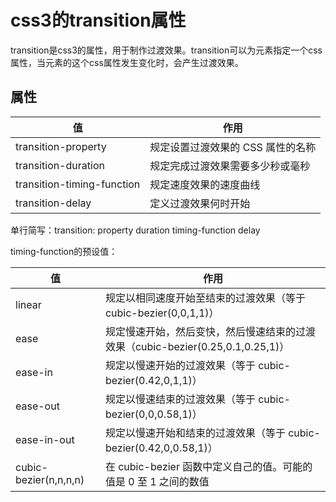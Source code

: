 # css3的transition属性

transition是css3的属性，用于制作过渡效果。transition可以为元素指定一个css属性，当元素的这个css属性发生变化时，会产生过渡效果。

## 属性

|             值            |         作用         |
| --------------------------- | ------------------- |
| transition-property | 规定设置过渡效果的 CSS 属性的名称 |
| transition-duration | 规定完成过渡效果需要多少秒或毫秒 |
| transition-timing-function | 规定速度效果的速度曲线 |
| transition-delay | 定义过渡效果何时开始 |

单行简写：transition: property duration timing-function delay

timing-function的预设值：

|             值            |         作用         |
| --------------------------- | ------------------- |
| linear | 规定以相同速度开始至结束的过渡效果（等于 cubic-bezier(0,0,1,1)） |
| ease | 规定慢速开始，然后变快，然后慢速结束的过渡效果（cubic-bezier(0.25,0.1,0.25,1)） |
| ease-in | 规定以慢速开始的过渡效果（等于 cubic-bezier(0.42,0,1,1)） |
| ease-out | 规定以慢速结束的过渡效果（等于 cubic-bezier(0,0,0.58,1)） |
| ease-in-out | 规定以慢速开始和结束的过渡效果（等于 cubic-bezier(0.42,0,0.58,1)） |
| cubic-bezier(n,n,n,n) | 在 cubic-bezier 函数中定义自己的值。可能的值是 0 至 1 之间的数值 |